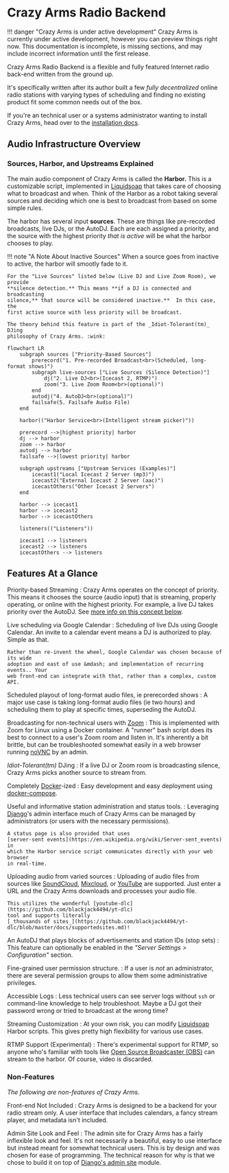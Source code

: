 # Crazy Arms Radio Backend

!!! danger "Crazy Arms is under active development"
    Crazy Arms is currently under active development, however you can preview
    things right now. This documentation is incomplete, is missing sections, and
    may include incorrect information until the first release.

Crazy Arms Radio Backend is a flexible and fully featured Internet radio back-end
written from the ground up.

It's specifically written after its author built a few _fully decentralized_
online radio stations with varying types of scheduling and finding no existing
product fit some common needs out of the box.

If you're an technical user or a systems administrator wanting to install Crazy
Arms, head over to the [installation docs](./installation.md).

## Audio Infrastructure Overview

### Sources, Harbor, and Upstreams Explained

The main audio component of Crazy Arms is called the **Harbor.** This is a
customizable script, implemented in [Liquidsoap](https://www.liquidsoap.info/)
that takes care of choosing what to broadcast and when. Think of the Harbor as a
robot taking several sources and deciding which one is best to broadcast from
based on some simple rules.

The harbor has several input **sources**. These are things like pre-recorded
broadcasts, live DJs, or the AutoDJ. Each are each assigned a priority, and the
source with the highest priority _that is active_ will be what the harbor chooses
to play.

!!! note "A Note About Inactive Sources"
    When a source goes from inactive to active, the harbor will smootly fade to it.

    For the "Live Sources" listed below (Live DJ and Live Zoom Room), we provide
    **silence detection.** This means **if a DJ is connected and broadcasting
    silence,** that source will be considered inactive.**  In this case, the
    first active source with less priority will be broadcast.

    The theory behind this feature is part of the _Idiot-Tolerant(tm)_ DJing
    philosophy of Crazy Arms. :wink:

```mermaid
flowchart LR
    subgraph sources ["Priority-Based Sources"]
        prerecord("1. Pre-recorded Broadcast<br>(Scheduled, long-format shows)")
        subgraph live-sources ["Live Sources (Silence Detection)"]
            dj("2. Live DJ<br>(Icecast 2, RTMP)")
            zoom("3. Live Zoom Room<br>(optional)")
        end
        autodj("4. AutoDJ<br>(optional)")
        failsafe(5. Failsafe Audio File)
    end

    harbor(("Harbor Service<br>(Intelligent stream picker)"))

    prerecord -->|highest priority| harbor
    dj --> harbor
    zoom --> harbor
    autodj --> harbor
    failsafe -->|lowest priority| harbor

    subgraph upstreams ["Upstream Services (Examples)"]
        icecast1("Local Icecast 2 Server (mp3)")
        icecast2("External Icecast 2 Server (aac)")
        icecastOthers("Other Icecast 2 Servers")
    end

    harbor --> icecast1
    harbor --> icecast2
    harbor --> icecastOthers

    listeners(("Listeners"))

    icecast1 --> listeners
    icecast2 --> listeners
    icecastOthers --> listeners
```

## Features At a Glance

Priority-based Streaming
:   Crazy Arms operates on the concept of priority. This means it chooses the
    source (audio input) that is streaming, properly operating, or online with
    the highest priority. For example, a live DJ takes priority over the AutoDJ.
    See [more info on this concept below](#sources-harbor-and-upstreams-explained).

Live scheduling via Google Calendar
:   Scheduling of live DJs using Google Calendar. An invite to a calendar event means
    a DJ is authorized to play. Simple as that.

    Rather than re-invent the wheel, Google Calendar was chosen because of its wide
    adoption and east of use &mdash; and implementation of recurring events.. Your
    web front-end can integrate with that, rather than a complex, custom API.

Scheduled playout of long-format audio files, ie prerecorded shows
:   A major use case is taking long-format audio files (ie two hours) and scheduling
    them to play at specific times, superseding the AutoDJ.

Broadcasting for non-technical users with [Zoom](https://zoom.us/)
:   This is implemented with Zoom for Linux using a Docker container. A "runner"
    bash script does its best to connect to a user's Zoom room and listen in.
    It's inherently a bit brittle, but can be troubleshooted somewhat easily in
    a web browser running [noVNC](https://novnc.com/info.html) by an admin.

_Idiot-Tolerant(tm)_ DJing
:   If a live DJ or Zoom room is broadcasting silence, Crazy Arms picks another
    source to stream from.

Completely [Docker](https://www.docker.com/)-ized
:   Easy development and easy deployment using
    [docker-compose](https://docs.docker.com/compose/).

Useful and informative station administration and status tools.
:   Leveraging [Django](https://docs.djangoproject.com/en/3.1/)'s admin
    interface much of Crazy Arms can be managed by administrators (or users with
    the necessary permissions).

    A status page is also provided that uses
    [server-sent events](https://en.wikipedia.org/wiki/Server-sent_events) in
    which the Harbor service script communicates directly with your web browser
    in real-time.

Uploading audio from varied sources
:   Uploading of audio files from sources like [SoundCloud](https://soundcloud.com/),
    [Mixcloud](https://www.mixcloud.com/), or [YouTube](https://www.youtube.com/) are
    supported. Just enter a URL and the Crazy Arms downloads and processes your audio file.

    This utilizes the wonderful [youtube-dlc](https://github.com/blackjack4494/yt-dlc)
    tool and supports literally
    [_thousands of sites_](https://github.com/blackjack4494/yt-dlc/blob/master/docs/supportedsites.md)!

An AutoDJ that plays blocks of advertisements and station IDs (stop sets)
:   This feature can optionally be enabled in the _"Server Settings > Configuration"_
    section.

Fine-grained user permission structure.
:   If a user is _not_ an administrator, there are several permission groups to
    allow them some administrative privileges.

Accessible Logs
:   Less technical users can see server logs without `ssh` or command-line knowledge
    to help troubleshoot. Maybe a DJ got their password wrong or tried to broadcast
    at the wrong time?

Streaming Customization
:   At your own risk, you can modify [Liquidsoap](https://www.liquidsoap.info/)
    Harbor scripts. This gives pretty high flexibility for various use cases.

RTMP Support (Experimental)
:   There's experimental support for RTMP, so anyone who's familiar with tools
    like [Open Source Broadcaster (OBS)](https://obsproject.com/) can stream to
    the harbor. Of course, video is discarded.

### Non-Features

_The following are non-features of Crazy Arms._

Front-end Not Included
:   Crazy Arms is designed to be a backend for your radio stream only. A user
    interface that includes calendars, a fancy stream player, and metadata
    isn't included.

Admin Site Look and Feel
:   The admin site for Crazy Arms has a fairly inflexible look and feel. It's
    not necessarily a beautiful, easy to use interface but instead meant for
    somewhat technical users. This is by design and was chosen for ease of
    programming. The technical reason for why is that we chose to build it on
    top of [Django's admin site](https://docs.djangoproject.com/en/3.1/ref/contrib/admin/)
    module.
